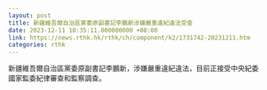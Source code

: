 ```yaml
---
layout: post
title: 新疆維吾爾自治區黨委原副書記李鵬新涉嫌嚴重違紀違法受查
date: 2023-12-11 10:35:11.000000000 +08:00
link: https://news.rthk.hk/rthk/ch/component/k2/1731742-20231211.htm
categories: rthk
---
```


新疆維吾爾自治區黨委原副書記李鵬新，涉嫌嚴重違紀違法，目前正接受中央紀委國家監委紀律審查和監察調查。
